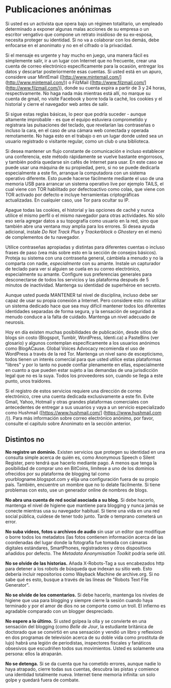 Publicaciones anónimas
======================

Si usted es un activista que opera bajo un régimen totalitario, un empleado determinado a exponer algunas malas acciones de su empresa o un escritor vengativo que compone un retrato insidioso de su ex-esposa, necesita proteger su identidad. Si no va a colaborar con los demás, debe enfocarse en el anonimato y no en el cifrado o la privacidad.

Si el mensaje es urgente y hay mucho en juego, una manera fácil es simplemente salir, ir a un lugar con Internet que no frecuente, crear una cuenta de correo electrónico específicamente para la ocasión, entregar los datos y descartar posteriormente esas cuentas. Si usted está en un apuro, considere usar MintEmail ([http://www.mintemail.com/] (http://www.mintemail.com/)) o FilzMail ([http://www.filzmail.com/] (http://www.filzmail.com/)), donde su cuenta expira a partir de 3 y 24 horas, respectivamente. No haga nada más mientras está allí, no marque su cuenta de gmail, no visite Facebook y borre toda la caché, los cookies y el historial y cierre el navegador web antes de salir.

Si sigue estas reglas básicas, lo peor que podría suceder - aunque altamente improbable - es que el equipo estuviera comprometido y registrara las pulsaciones del teclado, que revelarían las contraseñas o incluso la cara, en el caso de una cámara web conectada y operada remotamente. No haga esto en el trabajo o en un lugar donde usted sea un usuario registrado o visitante regular, como un club o una biblioteca.

Si desea mantener un flujo constante de comunicación e incluso establecer una conferencia, este método rápidamente se vuelve bastante engorrosos, y también podría quedarse sin cafés de Internet para usar. En este caso se puede usar una máquina de su propiedad, pero, si no se puede dedicarla especialmente a este fin, arranque la computadora con un sistema operativo diferente. Esto puede hacerse fácilmente mediante el uso de una memoria USB para arrancar un sistema operativo live por ejemplo TAILS, el cual viene con TOR habilitado por defectoactivo como colas, que viene con TOR activado por defecto e incluye herramientas criptográficas actualizadas. En cualquier caso, use Tor para ocultar su IP.

Apague todas las cookies, el historial y las opciones de caché y nunca utilice el mismo perfil o el mismo navegador para otras actividades. No sólo eso sería agregar datos a su topografía como usuario en la red, sino que también abre una ventana muy amplia para los errores. Si desea ayuda adicional, instale *Do Not Track Plus* y *Trackerblock* o *Ghostery* en el menú de complementos de tu navegador.

Utilice contraseñas apropiadas y distintas para diferentes cuentas o incluso frases de paso (vea más sobre esto en la sección de consejos básicos). Proteja su sistema con una contraseña general, cámbiela a menudo y no la comparta con nadie, *especialmente* con su amante. Instale un capturador de teclado para ver si alguien se cuela en su correo electrónico, especialmente su amante. Configure sus preferencias generales para desconectarse de todos los servicios y las plataforma después de 5 minutos de inactividad. Mantenga su identidad de superhéroe en secreto.

Aunque usted pueda MANTENER tal nivel de disciplina, incluso debe ser capaz de usar su propia conexión a Internet. Pero considere esto: no utilizar un sistema dedicado hace que sea muy difícil mantener todos los diferentes identidades separadas de forma segura, y la sensación de seguridad a menudo conduce a la falta de cuidado. Mantenga un nivel adecuado de neurosis.

Hoy en día existen muchas posibilidades de publicación, desde sitios de blogs sin costo (Blogspot, Tumblr, WordPress, Identi.ca) a PasteBins (ver glosario) y algunos contemplan específicamente a los usuarios anónimos como BlogACause. Global Voices Advocacy recomienda el uso de WordPress a través de la red Tor. Mantenga un nivel sano de escepticismo, todos tienen un interés comercial para que usted utilice estas plataformas "libres" y por lo tanto no puede confiar plenamente en ellas, especialmente en cuanto a que pueden estar sujeto a las demandas de una jurisdicción legal que no es la suya. Todos los proveedores son, cuando se llega a este punto, unos traidores.

Si el registro de estos servicios requiere una dirección de correo electrónico, cree una cuenta dedicada exclusivamente a este fin. Evite Gmail, Yahoo, Hotmail y otras grandes plataformas comerciales con antecedentes de entregar a sus usuarios y vaya a un servicio especializado como Hushmail ([https://www.hushmail.com/] (https://www.hushmail.com /)). Para más información sobre correo electrónico anónimo, por favor, consulte el capitulo sobre Anonimato en la sección anterior.


Distintos no
------------

**No registre un dominio.** Existen servicios que protegen su identidad en una consulta simple acerca de quién es, como Anonymous Speech o Silent Register, pero tendrá que hacerlo mediante pago. A menos que tenga la posibilidad de comprar uno en BitCoins, limítese a uno de los dominios ofrecidos por su plataforma de blogging tal como yourblogname.blogspot.com y elija una configuración fuera de su propio país. También, encuentre un mombre que no lo delate fácilmente. Si tiene problemas con esto, use un generador online de nombres de blogs.

**No abra una cuenta de red social asociada a su blog.** Si debe hacerlo, mantenga el nivel de higiene que mantiene para blogging y nunca jamás se conecte mientras usa su navegador habitual. Si tiene una vida en una red social pública, cuídese de tener todo junto. Tarde o temprano cometerá un error.

**No suba videos, fotos u archivos de audio** sin usar un editor que modifique o borre todos los metadatos (las fotos contienen información acerca de las coordenadas del lugar donde la fotografía fue tomada con cámaras digitales estándares, SmartPhones, registradores y otros dispositivos añadidos por defecto. The *Metadata Anonymisation Toolkit* podría serle útil.

**No se olvide de las historias.** Añada X-Robots-Tag a sus encabezados http para detener a los robots de búsqueda que indexan su sitio web. Esto debería incluir repositorios como Wayback Machine de archive.org. Si no sabe qué es esto, busque a través de las líneas de "Robots Text File Generator".

**No se olvide de los comentarios.** Si debe hacerlo, mantenga los niveles de higiene que usa para blogging y siempre cierre la sesión cuando haya terminado y por el amor de dios no se comporte como un troll. El infierno es agradable comparado con un blogger despreciado.

**No espere a lo último.** Si usted golpea la olla y se convierte en una sensación del blogging (como *Belle de Jour*, la estudiante británica de doctorado que se convirtió en una sensación y vendió un libro y reflexionó en dos programas de televisión acerca de su doble vida como prostituta de lujo) habrá una legión de periodistas, inspectores fiscales y fanáticos obsesivos que escudriñen todos sus movimientos. Usted es solamente una persona: ellos la atraparán.

**No se detenga.** Si se da cuenta que ha cometido errores, aunque nadie lo haya atrapado, cierre todas sus cuentas, descubra las pistas y comience una identidad totalmente nueva. Internet tiene memoria infinita: un solo golpe y quedará fuera de combate.
